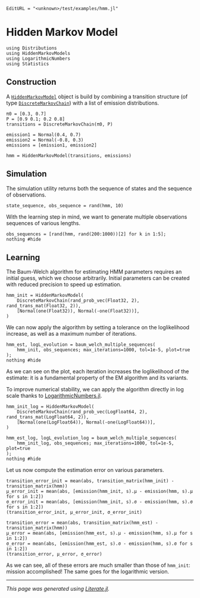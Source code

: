 ```@meta
EditURL = "<unknown>/test/examples/hmm.jl"
```

# Hidden Markov Model

````@example hmm
using Distributions
using HiddenMarkovModels
using LogarithmicNumbers
using Statistics
````

## Construction

A [`HiddenMarkovModel`](@ref) object is build by combining a transition structure (of type [`DiscreteMarkovChain`](@ref)) with a list of emission distributions.

````@example hmm
π0 = [0.3, 0.7]
P = [0.9 0.1; 0.2 0.8]
transitions = DiscreteMarkovChain(π0, P)
````

````@example hmm
emission1 = Normal(0.4, 0.7)
emission2 = Normal(-0.8, 0.3)
emissions = [emission1, emission2]
````

````@example hmm
hmm = HiddenMarkovModel(transitions, emissions)
````

## Simulation

The simulation utility returns both the sequence of states and the sequence of observations.

````@example hmm
state_sequence, obs_sequence = rand(hmm, 10)
````

With the learning step in mind, we want to generate multiple observations sequences of various lengths.

````@example hmm
obs_sequences = [rand(hmm, rand(200:1000))[2] for k in 1:5];
nothing #hide
````

## Learning

The Baum-Welch algorithm for estimating HMM parameters requires an initial guess, which we choose arbitrarily.
Initial parameters can be created with reduced precision to speed up estimation.

````@example hmm
hmm_init = HiddenMarkovModel(
    DiscreteMarkovChain(rand_prob_vec(Float32, 2), rand_trans_mat(Float32, 2)),
    [Normal(one(Float32)), Normal(-one(Float32))],
)
````

We can now apply the algorithm by setting a tolerance on the loglikelihood increase, as well as a maximum number of iterations.

````@example hmm
hmm_est, logL_evolution = baum_welch_multiple_sequences(
    hmm_init, obs_sequences; max_iterations=1000, tol=1e-5, plot=true
);
nothing #hide
````

As we can see on the plot, each iteration increases the loglikelihood of the estimate: it is a fundamental property of the EM algorithm and its variants.

To improve numerical stability, we can apply the algorithm directly in log scale thanks to [LogarithmicNumbers.jl](https://github.com/cjdoris/LogarithmicNumbers.jl).

````@example hmm
hmm_init_log = HiddenMarkovModel(
    DiscreteMarkovChain(rand_prob_vec(LogFloat64, 2), rand_trans_mat(LogFloat64, 2)),
    [Normal(one(LogFloat64)), Normal(-one(LogFloat64))],
)

hmm_est_log, logL_evolution_log = baum_welch_multiple_sequences(
    hmm_init_log, obs_sequences; max_iterations=1000, tol=1e-5, plot=true
);
nothing #hide
````

Let us now compute the estimation error on various parameters.

````@example hmm
transition_error_init = mean(abs, transition_matrix(hmm_init) - transition_matrix(hmm))
μ_error_init = mean(abs, [emission(hmm_init, s).μ - emission(hmm, s).μ for s in 1:2])
σ_error_init = mean(abs, [emission(hmm_init, s).σ - emission(hmm, s).σ for s in 1:2])
(transition_error_init, μ_error_init, σ_error_init)
````

````@example hmm
transition_error = mean(abs, transition_matrix(hmm_est) - transition_matrix(hmm))
μ_error = mean(abs, [emission(hmm_est, s).μ - emission(hmm, s).μ for s in 1:2])
σ_error = mean(abs, [emission(hmm_est, s).σ - emission(hmm, s).σ for s in 1:2])
(transition_error, μ_error, σ_error)
````

As we can see, all of these errors are much smaller than those of `hmm_init`: mission accomplished! The same goes for the logarithmic version.

---

*This page was generated using [Literate.jl](https://github.com/fredrikekre/Literate.jl).*

